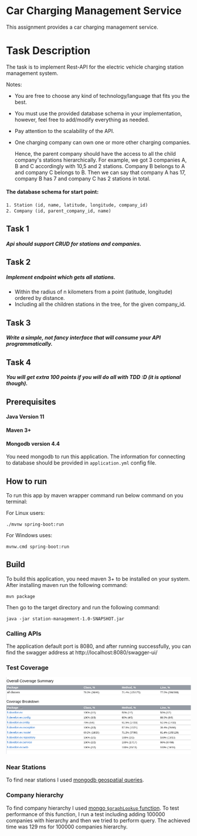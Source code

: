 # Car Charging Management Service

This assignment provides a car charging management service.

# Task Description

The task is to implement Rest-API for the electric vehicle charging station management system.

Notes:

* You are free to choose any kind of technology/language that fits you the best.
* You must use the provided database schema in your implementation, however, feel free to add/modify everything as
  needed.
* Pay attention to the scalability of the API.
* One charging company can own one or more other charging companies.

  Hence, the parent company should have the access to all the child company's stations hierarchically. For example, we
  got 3 companies A, B and C accordingly with 10,5 and 2 stations. Company B belongs to A and company C belongs to B.
  Then we can say that company A has 17, company B has 7 and company C has 2 stations in total.

#### The database schema for start point:

    1. Station (id, name, latitude, longitude, company_id)
    2. Company (id, parent_company_id, name)

## Task 1

##### Api should support CRUD for stations and companies.

## Task 2

##### Implement endpoint which gets all stations.

* Within the radius of n kilometers from a point (latitude, longitude) ordered by distance.
* Including all the children stations in the tree, for the given company_id.

## Task 3

##### Write a simple, not fancy interface that will consume your API programmatically.

## Task 4

##### You will get extra 100 points if you will do all with TDD :D (it is optional though).

## Prerequisites

#### Java Version 11

#### Maven 3+

#### Mongodb version 4.4

You need mongodb to run this application. The information for connecting to database should be provided
in `application.yml` config file.

## How to run

To run this app by maven wrapper command run below command on you terminal:
<p></p>
For Linux users: 

```shell
./mvnw spring-boot:run
```

For Windows uses:

```shell
mvnw.cmd spring-boot:run
```

## Build

To build this application, you need maven 3+ to be installed on your system. After installing maven run the following
command:

```shell
mvn package
```

Then go to the target directory and run the following command:

```shell
java -jar station-management-1.0-SNAPSHOT.jar
```

### Calling APIs

The application default port is 8080, and after running successfully, you can find the swagger address at
http://localhost:8080/swagger-ui/

### Test Coverage

![coverage report](./img/coverage.png)

### Near Stations

To find near stations I used [mongodb geospatial queries](https://docs.mongodb.com/manual/geospatial-queries/).

### Company hierarchy

To find company hierarchy I
used [mongo `$graphLookup` function](https://docs.mongodb.com/manual/reference/operator/aggregation/graphLookup/). To
test performance of this function, I run a test including adding 100000 companies with hierarchy and then we tried to
perform query. The achieved time was 129 ms for 100000 companies hierarchy.
